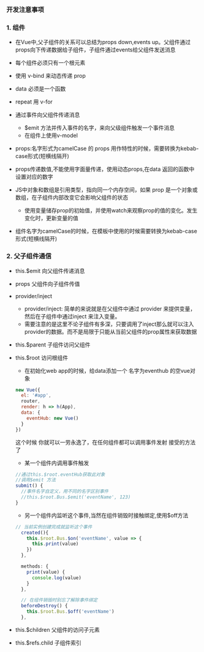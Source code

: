 
### 开发注意事项
### 1. 组件
* 在Vue中,父子组件的关系可以总结为props down,events up。父组件通过props向下传递数据给子组件，子组件通过events给父组件发送消息
* 每个组件必须只有一个根元素
* 使用 v-bind 来动态传递 prop 
* data 必须是一个函数
* repeat 用 v-for
* 通过事件向父组件传递消息
  * $emit 方法并传入事件的名字，来向父级组件触发一个事件消息
  * 在组件上使用v-model
* props:名字形式为camelCase 的 props 用作特性的时候，需要转换为kebab-case形式(短横线隔开)
* props传递数值,不能使用字面量传递，使用动态props,在data 返回的函数中设置对应的数字
* JS中对象和数组是引用类型，指向同一个内存空间，如果 prop 是一个对象或数组，在子组件内部改变它会影响父组件的状态
  * 使用变量储存prop的初始值，并使用watch来观察prop的值的变化。发生变化时，更新变量的值

* 组件名字为camelCase的时候，在模板中使用的时候需要转换为kebab-case形式(短横线隔开)

### 2. 父子组件通信

  * this.$emit 向父组件传递消息 
  * props 父组件向子组件传值 
  * provider/inject 
    * provider/inject: 简单的来说就是在父组件中通过 provider 来提供变量，然后在子组件中通过inject 来注入变量。
    * 需要注意的是这里不论子组件有多深，只要调用了inject那么就可以注入provider的数据。而不是局限于只能从当前父组件的prop属性来获取数据
    
  * this.$parent 子组件访问父组件 
  * this.$root 访问根组件
    * 在初始化web app的时候，给data添加一个 名字为eventhub 的空vue对象
    ```js
    new Vue({
      el: '#app',
      router,
      render: h => h(App),
      data: {
        eventHub: new Vue()
      }
    })
    ```
    这个时候 你就可以一劳永逸了，在任何组件都可以调用事件发射 接受的方法了
    * 某一个组件内调用事件触发
    ```javascript
    //通过this.$root.eventHub获取此对象
    //调用$emit 方法
    submit() {
      //事件名字自定义，用不同的名字区别事件
      //this.$root.Bus.$emit('eventName', 123)
    }
    ```
    * 另一个组件内监听这个事件,当然在组件销毁时接触绑定,使用$off方法
    ```javascript
    // 当前实例创建完成就监听这个事件
      created(){
        this.$root.Bus.$on('eventName', value => {
          this.print(value)
        })
      },

      methods: {
        print(value) {
          console.log(value)
        }
      },

      // 在组件销毁时别忘了解除事件绑定
      beforeDestroy() {
        this.$root.Bus.$off('eventName')
      },
    ```
  * this.$children 父组件的访问子元素
  * this.$refs.child  子组件索引

 


